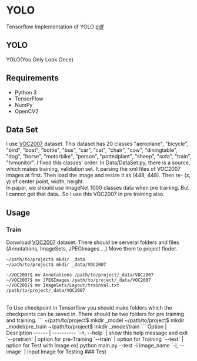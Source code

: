 # YOLO
Tensorflow Implementation of YOLO [pdf](https://pjreddie.com/media/files/papers/yolo.pdf)
 
 
## YOLO
YOLO(You Only Look Once) 
 
 
 
## Requirements
- Python 3
- TensorFlow
- NumPy
- OpenCV2
 
## Data Set
I use [VOC2007](http://host.robots.ox.ac.uk/pascal/VOC/voc2007/) dataset. This dataset has 20 classes "aeroplane", "bicycle", "bird", "boat", "bottle", "bus", "car", "cat", "chair", "cow", "diningtable", "dog", "horse", "motorbike", "person", "pottedplant", "sheep", "sofa", "train", "tvmonitor". I fixed this classes' order. In Data/DataSet.py, there is a source, which makes training, validation set. It parsing the xml files of VOC2007 images at first. Then load the image and resize it as (448, 448). Then re- (x, y) of center point, width, height.
<br>
In paper, we should use ImageNet 1000 classes data when pre training. But I cannot get that data.. So I use this VOC2007 in pre training also.
 
## Usage
### Train
Donwload [VOC2007](http://host.robots.ox.ac.uk/pascal/VOC/voc2007/) dataset. There should be serveral folders and files (Annotations, ImageSets, JPEGImages ...) Move them to project floder.
```
~/path/to/project$ mkdir _data
~/path/to/project$ mkdir _data/VOC2007

~/VOC2007$ mv Annotations /path/to/project/_data/VOC2007
~/VOC2007$ mv JPEGImages /path/to/project/_data/VOC2007
~/VOC2007$ mv ImageSets/Layout/trainval.txt /path/to/project/_data/VOC2007
```
<br>
To Use checkpoint in Tensorflow you should make folders which the checkpoints can be saved in. There should be two folders for pre training and training.
```
~/path/to/project$ mkdir _model
~/path/to/project$ mkdir _model/pre_train
~/path/to/project$ mkdir _model/train
```
Option | Desciption
------ | ----------
`-h, --help` | show this help message and exit
`--pretrain` | option for pre-Training
`--train` | option for Training
`--test` | option for Test with Image ex) python main.py --test -i image_name
`-i, --image` | input Image for Testing
### Test
